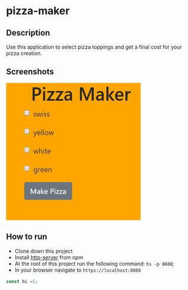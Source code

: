 # pizza-maker

## Description
Use this application to select pizza toppings and get a final cost for your pizza creation.

## Screenshots
![Pizza Maker Preview](https://github.com/EmileeA/pizza-maker/raw/master/screenshots/mainview.png)


## How to run
* Clone down this project
* Install [http-server](https://www.npmjs.com/package/http-server) from npm
* At the root of this project run the following command: `hs -p 8888`;
* In your browser navigate to `https://localhost:8888`


```js
const hi =5;
```